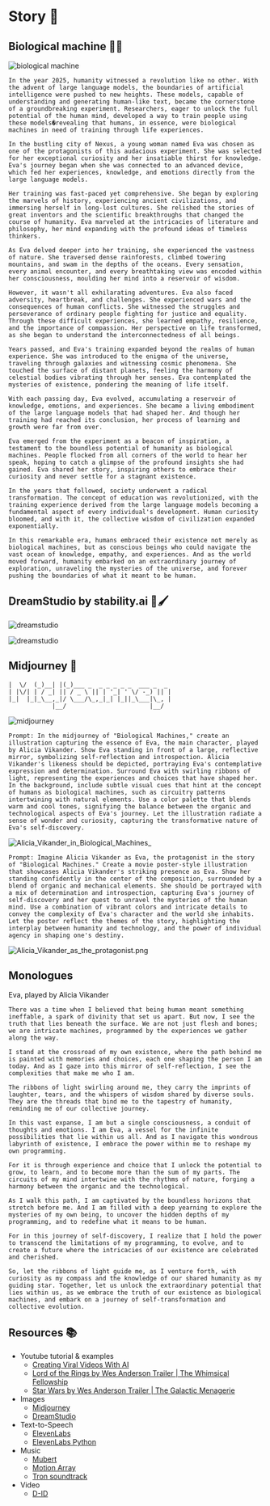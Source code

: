 # Story 📖

## Biological machine 🧬🤖 

![biological machine](img/cyberpunk_Eva_v1-x2plus.png)

```
In the year 2025, humanity witnessed a revolution like no other. With the advent of large language models, the boundaries of artificial intelligence were pushed to new heights. These models, capable of understanding and generating human-like text, became the cornerstone of a groundbreaking experiment. Researchers, eager to unlock the full potential of the human mind, developed a way to train people using these models�revealing that humans, in essence, were biological machines in need of training through life experiences.

In the bustling city of Nexus, a young woman named Eva was chosen as one of the protagonists of this audacious experiment. She was selected for her exceptional curiosity and her insatiable thirst for knowledge. Eva's journey began when she was connected to an advanced device, which fed her experiences, knowledge, and emotions directly from the large language models.

Her training was fast-paced yet comprehensive. She began by exploring the marvels of history, experiencing ancient civilizations, and immersing herself in long-lost cultures. She relished the stories of great inventors and the scientific breakthroughs that changed the course of humanity. Eva marveled at the intricacies of literature and philosophy, her mind expanding with the profound ideas of timeless thinkers.

As Eva delved deeper into her training, she experienced the vastness of nature. She traversed dense rainforests, climbed towering mountains, and swam in the depths of the oceans. Every sensation, every animal encounter, and every breathtaking view was encoded within her consciousness, moulding her mind into a reservoir of wisdom.

However, it wasn't all exhilarating adventures. Eva also faced adversity, heartbreak, and challenges. She experienced wars and the consequences of human conflicts. She witnessed the struggles and perseverance of ordinary people fighting for justice and equality. Through these difficult experiences, she learned empathy, resilience, and the importance of compassion. Her perspective on life transformed, as she began to understand the interconnectedness of all beings.

Years passed, and Eva's training expanded beyond the realms of human experience. She was introduced to the enigma of the universe, traveling through galaxies and witnessing cosmic phenomena. She touched the surface of distant planets, feeling the harmony of celestial bodies vibrating through her senses. Eva contemplated the mysteries of existence, pondering the meaning of life itself.

With each passing day, Eva evolved, accumulating a reservoir of knowledge, emotions, and experiences. She became a living embodiment of the large language models that had shaped her. And though her training had reached its conclusion, her process of learning and growth were far from over.

Eva emerged from the experiment as a beacon of inspiration, a testament to the boundless potential of humanity as biological machines. People flocked from all corners of the world to hear her speak, hoping to catch a glimpse of the profound insights she had gained. Eva shared her story, inspiring others to embrace their curiosity and never settle for a stagnant existence.

In the years that followed, society underwent a radical transformation. The concept of education was revolutionized, with the training experience derived from the large language models becoming a fundamental aspect of every individual's development. Human curiosity bloomed, and with it, the collective wisdom of civilization expanded exponentially.

In this remarkable era, humans embraced their existence not merely as biological machines, but as conscious beings who could navigate the vast ocean of knowledge, empathy, and experiences. And as the world moved forward, humanity embarked on an extraordinary journey of exploration, unraveling the mysteries of the universe, and forever pushing the boundaries of what it meant to be human.
```

## DreamStudio by stability.ai 🎨🖌️

![dreamstudio](img/dreamstudio.png)

![dreamstudio](img/dreamstudio-biomachine-Eva.png)


## Midjourney 🚀

    |  \/  (_)__| |(_)___ _  _ _ _ _ _  ___ _  _ 
    | |\/| | / _| || / _ \ || | '_| ' \/ -_) || |
    |_|  |_|_\__,_|/ \___/\_,_|_| |_||_\___|\_, |
                |__/                       |__/ 

![midjourney](img/midjourney_cyberpunk_Eva.png)

    Prompt: In the midjourney of "Biological Machines," create an illustration capturing the essence of Eva, the main character, played by Alicia Vikander. Show Eva standing in front of a large, reflective mirror, symbolizing self-reflection and introspection. Alicia Vikander's likeness should be depicted, portraying Eva's contemplative expression and determination. Surround Eva with swirling ribbons of light, representing the experiences and choices that have shaped her. In the background, include subtle visual cues that hint at the concept of humans as biological machines, such as circuitry patterns intertwining with natural elements. Use a color palette that blends warm and cool tones, signifying the balance between the organic and technological aspects of Eva's journey. Let the illustration radiate a sense of wonder and curiosity, capturing the transformative nature of Eva's self-discovery.

![Alicia_Vikander_in_Biological_Machines_](img/Alicia_Vikander_in_Biological_Machines.png)
 
    Prompt: Imagine Alicia Vikander as Eva, the protagonist in the story of "Biological Machines." Create a movie poster-style illustration that showcases Alicia Vikander's striking presence as Eva. Show her standing confidently in the center of the composition, surrounded by a blend of organic and mechanical elements. She should be portrayed with a mix of determination and introspection, capturing Eva's journey of self-discovery and her quest to unravel the mysteries of the human mind. Use a combination of vibrant colors and intricate details to convey the complexity of Eva's character and the world she inhabits. Let the poster reflect the themes of the story, highlighting the interplay between humanity and technology, and the power of individual agency in shaping one's destiny.

![Alicia_Vikander_as_the_protagonist.png](img/Alicia_Vikander_as_the_protagonist.png)

## Monologues 

Eva, played by Alicia Vikander

    There was a time when I believed that being human meant something ineffable, a spark of divinity that set us apart. But now, I see the truth that lies beneath the surface. We are not just flesh and bones; we are intricate machines, programmed by the experiences we gather along the way.

    I stand at the crossroad of my own existence, where the path behind me is painted with memories and choices, each one shaping the person I am today. And as I gaze into this mirror of self-reflection, I see the complexities that make me who I am.

    The ribbons of light swirling around me, they carry the imprints of laughter, tears, and the whispers of wisdom shared by diverse souls. They are the threads that bind me to the tapestry of humanity, reminding me of our collective journey.

    In this vast expanse, I am but a single consciousness, a conduit of thoughts and emotions. I am Eva, a vessel for the infinite possibilities that lie within us all. And as I navigate this wondrous labyrinth of existence, I embrace the power within me to reshape my own programming.

    For it is through experience and choice that I unlock the potential to grow, to learn, and to become more than the sum of my parts. The circuits of my mind intertwine with the rhythms of nature, forging a harmony between the organic and the technological.

    As I walk this path, I am captivated by the boundless horizons that stretch before me. And I am filled with a deep yearning to explore the mysteries of my own being, to uncover the hidden depths of my programming, and to redefine what it means to be human.

    For in this journey of self-discovery, I realize that I hold the power to transcend the limitations of my programming, to evolve, and to create a future where the intricacies of our existence are celebrated and cherished.

    So, let the ribbons of light guide me, as I venture forth, with curiosity as my compass and the knowledge of our shared humanity as my guiding star. Together, let us unlock the extraordinary potential that lies within us, as we embrace the truth of our existence as biological machines, and embark on a journey of self-transformation and collective evolution.

## Resources 📚

- Youtube tutorial & examples
    - [Creating Viral Videos With AI](https://www.youtube.com/watch?v=pgdmhwtsntk)
    - [Lord of the Rings by Wes Anderson Trailer | The Whimsical Fellowship](https://www.youtube.com/watch?v=KrjL_TSOFrI)
    - [Star Wars by Wes Anderson Trailer | The Galactic Menagerie](https://www.youtube.com/watch?v=d-8DT5Q8kzI)
- Images
    - [Midjourney](https://midjourney.com/)
    - [DreamStudio](https://dreamstudio.ai/)
- Text-to-Speech
    - [ElevenLabs](https://elevenlabs.io/)
    - [ElevenLabs Python](https://github.com/elevenlabs/elevenlabs-python)
- Music
    - [Mubert](https://mubert.com/)
    - [Motion Array](https://motionarray.com/)
    - [Tron soundtrack](https://www.youtube.com/watch?v=mFErBk9HtZE)
- Video
    - [D-ID](https://www.d-id.com/)